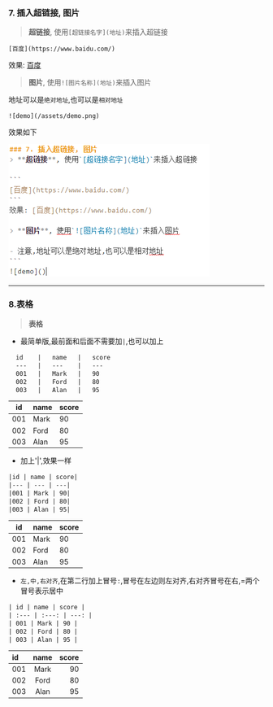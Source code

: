 ### 7. 插入超链接, 图片

> **超链接**, 使用`[超链接名字](地址)`来插入超链接

```
[百度](https://www.baidu.com/)
```

效果: [百度](https://www.baidu.com/)



> **图片**, 使用`![图片名称](地址)`来插入图片

地址可以是`绝对地址`,也可以是`相对地址`


  ```
  ![demo](/assets/demo.png)
  ```

  效果如下

  ![demo](/assets/demo.png)

---

### 8.表格

> **表格**

- 最简单版,最前面和后面不需要加`|`,也可以加上
```
  id    |   name   |   score
  ---   |   ---    |   ---
  001   |   Mark   |   90
  002   |   Ford   |   80
  003   |   Alan   |   95
```

id | name | score
--- | --- | ---
001 | Mark | 90
002 | Ford | 80
003 | Alan | 95

- 加上'|',效果一样

```
|id | name | score|
|--- | --- | ---|
|001 | Mark | 90|
|002 | Ford | 80|
|003 | Alan | 95|
```
|id | name | score|
|--- | --- | ---|
|001 | Mark | 90|
|002 | Ford | 80|
|003 | Alan | 95|




- `左,中,右对齐`,在第二行加上冒号`:`,冒号在左边则左对齐,右对齐冒号在右,=两个冒号表示居中

```
| id | name | score |
| :--- | :---: | ---: |
| 001 | Mark | 90 |
| 002 | Ford | 80 |
| 003 | Alan | 95 |

```

| id | name | score |
| :--- | :---: | ---: |
| 001 | Mark | 90 |
| 002 | Ford | 80 |
| 003 | Alan | 95 |



